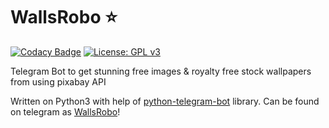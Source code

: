 # WallsRobo ⭐

[![Codacy Badge](https://api.codacy.com/project/badge/Grade/b7c3c1698fc945099e4e43a654e16245)](https://app.codacy.com/manual/starry69/WallsBot?utm_source=github.com&utm_medium=referral&utm_content=starry69/WallsBot&utm_campaign=Badge_Grade_Dashboard)
[![License: GPL v3](https://img.shields.io/badge/License-GPLv3-blue.svg)](https://www.gnu.org/licenses/gpl-3.0)

Telegram Bot to get stunning free images &
royalty free stock wallpapers from using pixabay API

Written on Python3 with help of [python-telegram-bot](https://github.com/python-telegram-bot) library.
Can be found on telegram as [WallsRobo](https://t.me/starrywallbot)!
